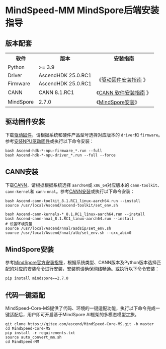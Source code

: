 # MindSpeed-MM MindSpore后端安装指导

## 版本配套

<table border="0">
  <tr>
    <th>软件</th>
    <th>版本</th>
    <th>安装指南</th>
  </tr>
  <tr>
    <td> Python </td>
    <td> >= 3.9 </td>
    <td>  </td>
  </tr>
  <tr>
    <td> Driver </td>
    <td> AscendHDK 25.0.RC1 </td>
    <td rowspan="2">《<a href="https://www.hiascend.com/document/detail/zh/canncommercial/81RC1/softwareinst/instg/instg_0003.html?Mode=PmIns&OS=Ubuntu&Software=cannToolKit">驱动固件安装指南</a> 》</td>
  </tr>
  <tr>
    <td> Firmware </td>
    <td> AscendHDK 25.0.RC1 </td>
  </tr>
  <tr>
    <td> CANN </td>
    <td> CANN 8.1.RC1 </td>
    <td>《<a href="https://www.hiascend.com/document/detail/zh/canncommercial/81RC1/softwareinst/instg/instg_0003.html">CANN 软件安装指南</a> 》</td>
  </tr>
  <tr>
    <td> MindSpore </td>
    <td> 2.7.0 </td>
    <td> 《<a href="https://www.mindspore.cn/install/">MindSpore安装</a>》</td>
  </tr>
</table>

## 驱动固件安装

下载[驱动固件](https://www.hiascend.com/hardware/firmware-drivers/community?product=4&model=26&cann=8.0.RC3.beta1&driver=1.0.27.alpha)，请根据系统和硬件产品型号选择对应版本的 `driver`和 `firmware`。参考[安装NPU驱动固件](https://www.hiascend.com/document/detail/zh/canncommercial/81RC1/softwareinst/instg/instg_0003.html?Mode=PmIns&OS=Ubuntu&Software=cannToolKit)或执行以下命令安装：

```shell
bash Ascend-hdk-*-npu-firmware_*.run --full
bash Ascend-hdk-*-npu-driver_*.run --full --force
```

## CANN安装

下载[CANN](https://www.hiascend.com/developer/download/community/result?module=cann)，请根据根据系统选择 `aarch64`或 `x86_64`对应版本的 `cann-toolkit`、`cann-kernel`和 `cann-nnal`。参考[CANN安装](https://www.hiascend.com/document/detail/zh/canncommercial/81RC1/softwareinst/instg/instg_0003.html)或执行以下命令安装：

```shell
bash Ascend-cann-toolkit_8.1.RC1_linux-aarch64.run --install
source /usr/local/Ascend/ascend-toolkit/set_env.sh

bash Ascend-cann-kernels-*_8.1.RC1_linux-aarch64.run --install
bash Ascend-cann-nnal_8.1.RC1_linux-aarch64.run --install
# 设置环境变量
source /usr/local/Ascend/nnal/asdsip/set_env.sh
source /usr/local/Ascend/nnal/atb/set_env.sh --cxx_abi=0
```

## MindSpore安装

参考[MindSpore官方安装指导](https://www.mindspore.cn/install)，根据系统类型、CANN版本及Python版本选择匹配的对应的安装命令进行安装，安装前请确保网络畅通。或执行以下命令安装：

```shell
pip install mindspore==2.7.0
```

## 代码一键适配

MindSpeed-Core-MS提供了代码、环境的一键适配功能，执行以下命令完成一键适配后，用户即可开启基于MindSpore AI框架的多模态模型之旅。

```shell
git clone https://gitee.com/ascend/MindSpeed-Core-MS.git -b master
cd MindSpeed-Core-MS
pip install -r requirements.txt
source auto_convert_mm.sh
cd MindSpeed-MM
```
